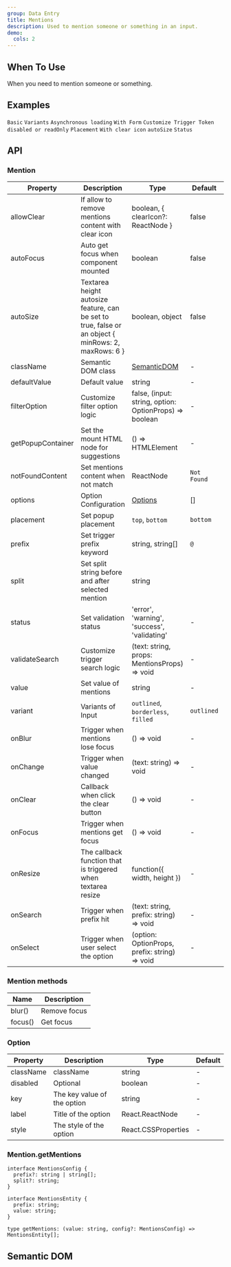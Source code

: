```yaml
---
group: Data Entry
title: Mentions
description: Used to mention someone or something in an input.
demo:
  cols: 2
---
```


## When To Use

When you need to mention someone or something.

## Examples

<!-- prettier-ignore -->
<code src="./demo/basic.tsx">Basic</code>
<code src="./demo/variant.tsx">Variants</code>
<code src="./demo/async.tsx">Asynchronous loading</code>
<code src="./demo/form.tsx">With Form</code>
<code src="./demo/prefix.tsx">Customize Trigger Token</code>
<code src="./demo/readonly.tsx">disabled or readOnly</code>
<code src="./demo/placement.tsx">Placement</code>
<code src="./demo/allow-clear.tsx">With clear icon</code>
<code src="./demo/auto-size.tsx">autoSize</code>
<code src="./demo/status.tsx">Status</code>

## API

### Mention

| Property | Description | Type | Default | Version |
| --- | --- | --- | --- | --- |
| allowClear | If allow to remove mentions content with clear icon | boolean, { clearIcon?: ReactNode } | false |  |
| autoFocus | Auto get focus when component mounted | boolean | false |  |
| autoSize | Textarea height autosize feature, can be set to true, false or an object { minRows: 2, maxRows: 6 } | boolean, object | false |  |
| className | Semantic DOM class | [SemanticDOM](#semantic-dom) | - |  |
| defaultValue | Default value | string | - |  |
| filterOption | Customize filter option logic | false, (input: string, option: OptionProps) => boolean | - |  |
| getPopupContainer | Set the mount HTML node for suggestions | () => HTMLElement | - |  |
| notFoundContent | Set mentions content when not match | ReactNode | `Not Found` |  |
| options | Option Configuration | [Options](#option) | \[] |  |
| placement | Set popup placement | `top`, `bottom` | `bottom` |  |
| prefix | Set trigger prefix keyword | string, string\[] | `@` |  |
| split | Set split string before and after selected mention | string | ` ` |  |
| status | Set validation status | 'error', 'warning', 'success', 'validating' | - |  |
| validateSearch | Customize trigger search logic | (text: string, props: MentionsProps) => void | - |  |
| value | Set value of mentions | string | - |  |
| variant | Variants of Input | `outlined`, `borderless`, `filled` | `outlined` |  |
| onBlur | Trigger when mentions lose focus | () => void | - |  |
| onChange | Trigger when value changed | (text: string) => void | - |  |
| onClear | Callback when click the clear button | () => void | - |  |
| onFocus | Trigger when mentions get focus | () => void | - |  |
| onResize | The callback function that is triggered when textarea resize | function({ width, height }) | - |  |
| onSearch | Trigger when prefix hit | (text: string, prefix: string) => void | - |  |
| onSelect | Trigger when user select the option | (option: OptionProps, prefix: string) => void | - |  |

### Mention methods

| Name    | Description  |
| ------- | ------------ |
| blur()  | Remove focus |
| focus() | Get focus    |

### Option

<!-- prettier-ignore -->
|Property|Description|Type|Default|
|---|---|---|---|
|className|className|string|-|
|disabled|Optional|boolean|-|
|key|The key value of the option|string|-|
|label|Title of the option|React.ReactNode|-|
|style|The style of the option|React.CSSProperties|-|

### Mention.getMentions

```tsx
interface MentionsConfig {
  prefix?: string | string[];
  split?: string;
}

interface MentionsEntity {
  prefix: string;
  value: string;
}

type getMentions: (value: string, config?: MentionsConfig) => MentionsEntity[];
```

## Semantic DOM

<code src="./demo/_semantic.tsx" simplify></code>

